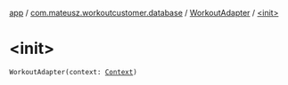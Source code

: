 [app](../../index.md) / [com.mateusz.workoutcustomer.database](../index.md) / [WorkoutAdapter](index.md) / [&lt;init&gt;](./-init-.md)

# &lt;init&gt;

`WorkoutAdapter(context: `[`Context`](https://developer.android.com/reference/android/content/Context.html)`)`